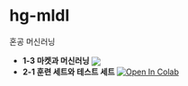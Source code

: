 # hg-mldl
혼공 머신러닝

* **1-3 마켓과 머신러닝**  <a href="https://colab.research.google.com/github/JinguLeee/hg-mldl/blob/main/01_3.ipynb"><img src="https://colab.research.google.com/assets/colab-badge.svg" style="vertical-align: bottom;"/></a>
* **2-1 훈련 세트와 테스트 세트** <a href="https://colab.research.google.com/github/JinguLeee/hg-mldl/blob/main/02_1.ipynb" target="_parent"><img src="https://colab.research.google.com/assets/colab-badge.svg" alt="Open In Colab"/></a>

